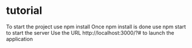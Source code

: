 # tutorial
To start the project use npm install 
Once npm install is done use npm start to start the server 
Use the URL http://localhost:3000/?# to launch the application 

